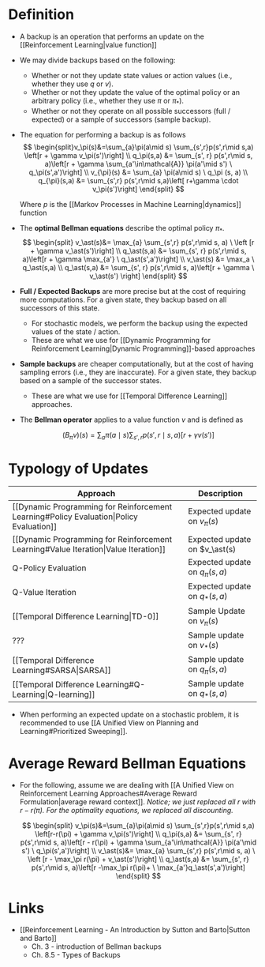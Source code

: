 # Definition
* A backup is an operation that performs an update on the [[Reinforcement Learning|value function]] 
* We may divide backups based on the following:
	* Whether or not they update state values or action values (i.e., whether they use $q$ or $v$).
	* Whether or not they update the value of the optimal policy or an arbitrary policy (i.e., whether they use $\pi$ or $\pi_\ast$). 
	* Whether or not they operate on all possible successors (full / expected) or a sample of successors (sample backup).

* The equation for performing a backup is as follows 
  $$
  \begin{split}v_\pi(s)&=\sum_{a}\pi(a\mid s) \sum_{s',r}p(s',r\mid s,a)  \left[r + \gamma v_\pi(s')\right] \\ 
  q_\pi(s,a) &=  \sum_{s', r} p(s',r\mid s, a)\left[r + \gamma \sum_{a'\in\mathcal{A}} \pi(a'\mid s') \ q_\pi(s',a')\right] \\ 
  v_{\pi}(s) &= \sum_{a} \pi(a\mid s) \ q_\pi (s, a) \\ 
  q_{\pi}(s,a) &= \sum_{s',r} p(s',r\mid s,a)\left[ r+\gamma \cdot v_\pi(s')\right]
  \end{split}
  $$
  
  Where $p$ is the [[Markov Processes in Machine Learning|dynamics]] function

* The **optimal Bellman equations** describe the optimal policy $\pi_\ast$.
  $$
	\begin{split}
	v_\ast(s)&= \max_{a} \sum_{s',r} p(s',r\mid s, a) \ \left [r + \gamma v_\ast(s')\right] \\ 
	q_\ast(s,a) &=  \sum_{s', r} p(s',r\mid s, a)\left[r + \gamma \max_{a'} \  q_\ast(s',a')\right]   \\ 
	v_\ast(s) &= \max_a  \ q_\ast(s,a) \\ 
	q_\ast(s,a) &= \sum_{s', r} p(s',r\mid s, a)\left[r + \gamma \ v_\ast(s') \right]
	\end{split}
	$$
* **Full / Expected Backups** are more precise but at the cost of requiring more computations. For a given state, they backup based on all successors of this state.
	* For stochastic models, we perform the backup using the expected values of the state / action. 
	* These are what we use for [[Dynamic Programming for Reinforcement Learning|Dynamic Programming]]-based approaches
* **Sample backups** are cheaper computationally, but at the cost of having sampling errors (i.e., they are inaccurate). For a given state, they backup based on a sample of the successor states.
	* These are what we use for [[Temporal Difference Learning]] approaches.

* The **Bellman operator** applies to a value function $v$ and is defined as 
  
  $$
  (B_\pi v)(s) = \sum_a\pi(a\mid s) \sum_{s',r} p(s',r\mid s,a)\left[r + \gamma v(s')\right]
  $$
  
# Typology of Updates
| Approach | Description | 
| --- | --- | 
| [[Dynamic Programming for Reinforcement Learning#Policy Evaluation\|Policy Evaluation]] | Expected update on $v_\pi(s)$ | 
| [[Dynamic Programming for Reinforcement Learning#Value Iteration\|Value Iteration]] | Expected update on $v_\ast(s) |
| Q-Policy Evaluation | Expected update on $q_\pi(s,a)$ |
| Q-Value Iteration | Expected update on $q_\ast(s,a)$ | 
| [[Temporal Difference Learning\|TD-0]] | Sample Update on $v_\pi(s)$ |
| ??? | Sample update on $v_\ast(s)$ |
| [[Temporal Difference Learning#SARSA\|SARSA]] | Sample update on $q_\pi(s,a)$ | 
| [[Temporal Difference Learning#Q-Learning\|Q-learning]] | Sample update on $q_\ast(s,a)$ |
* When performing an expected update on a stochastic problem, it is recommended to use [[A Unified View on Planning and Learning#Prioritized Sweeping]].
# Average Reward Bellman Equations
* For the following, assume we are dealing with [[A Unified View on Reinforcement Learning Approaches#Average Reward Formulation|average reward context]]. *Notice; we just replaced all $r$ with $r-r(\pi)$. For the optimality equations, we replaced all discounting.*
  
  $$
  \begin{split}
  v_\pi(s)&=\sum_{a}\pi(a\mid s) \sum_{s',r}p(s',r\mid s,a)  \left[r-r(\pi) + \gamma v_\pi(s')\right] \\ 
  q_\pi(s,a) &=  \sum_{s', r} p(s',r\mid s, a)\left[r - r(\pi) + \gamma \sum_{a'\in\mathcal{A}} \pi(a'\mid s') \ q_\pi(s',a')\right] \\
  v_\ast(s)&= \max_{a} \sum_{s',r} p(s',r\mid s, a) \ \left [r - \max_\pi r(\pi) + v_\ast(s')\right] \\ 
	q_\ast(s,a) &=  \sum_{s', r} p(s',r\mid s, a)\left[r -\max_\pi r(\pi)+ \  \max_{a'}q_\ast(s',a')\right]
  \end{split}
  $$
# Links
* [[Reinforcement Learning - An Introduction by Sutton and Barto|Sutton and Barto]]
	* Ch. 3 - introduction of Bellman backups
	* Ch. 8.5 - Types of Backups